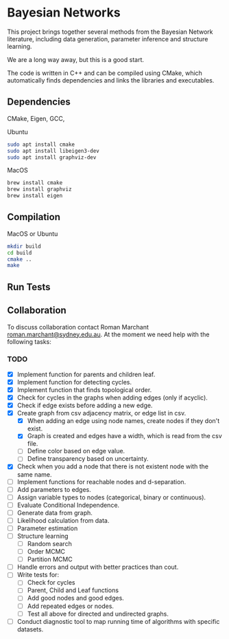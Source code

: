# Bayesian Networks

This project brings together several methods from the Bayesian 
Network literature, including data generation, parameter inference and
structure learning. 

We are a long way away, but this is a good start.

The code is written in C++ and can be compiled using CMake, which
automatically finds dependencies and links the libraries and executables.

## Dependencies

CMake, Eigen, GCC,

Ubuntu

```bash
sudo apt install cmake
sudo apt install libeigen3-dev
sudo apt install graphviz-dev
```


MacOS

```bash
brew install cmake
brew install graphviz
brew install eigen
```

## Compilation

MacOS or Ubuntu

```bash
mkdir build
cd build
cmake ..
make
```

## Run Tests


## Collaboration

To discuss collaboration contact Roman Marchant roman.marchant@sydney.edu.au.
At the moment we need help with the following tasks:

### TODO

- [x] Implement function for parents and children leaf.
- [x] Implement function for detecting cycles.
- [x] Implement function that finds topological order.
- [x] Check for cycles in the graphs when adding edges (only if acyclic).
- [x] Check if edge exists before adding a new edge.
- [x] Create graph from csv adjacency matrix, or edge list in csv.
    - [x] When adding an edge using node names, create nodes if they don't exist.
    - [x] Graph is created and edges have a width, which is read from the csv file.
    - [ ] Define color based on edge value.
    - [ ] Define transparency based on uncertainty.
- [x] Check when you add a node that there is not existent node with the same name.
- [ ] Implement functions for reachable nodes and d-separation.
- [ ] Add parameters to edges.
- [ ] Assign variable types to nodes (categorical, binary or continuous).
- [ ] Evaluate Conditional Independence.
- [ ] Generate data from graph.
- [ ] Likelihood calculation from data.
- [ ] Parameter estimation
- [ ] Structure learning
    - [ ] Random search
    - [ ] Order MCMC
    - [ ] Partition MCMC

- [ ] Handle errors and output with better practices than cout.
- [ ] Write tests for:
    - [ ] Check for cycles
    - [ ] Parent, Child and Leaf functions
    - [ ] Add good nodes and good edges.
    - [ ] Add repeated edges or nodes.
    - [ ] Test all above for directed and undirected graphs.
- [ ] Conduct diagnostic tool to map running time of algorithms with specific datasets.
